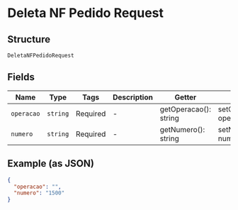 
# Deleta NF Pedido Request

## Structure

`DeletaNFPedidoRequest`

## Fields

| Name | Type | Tags | Description | Getter | Setter |
|  --- | --- | --- | --- | --- | --- |
| `operacao` | `string` | Required | - | getOperacao(): string | setOperacao(string operacao): void |
| `numero` | `string` | Required | - | getNumero(): string | setNumero(string numero): void |

## Example (as JSON)

```json
{
  "operacao": "",
  "numero": "1500"
}
```

